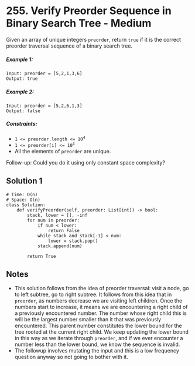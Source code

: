 # 255. Verify Preorder Sequence in Binary Search Tree - Medium

Given an array of unique integers `preorder`, return `true` if it is the correct preorder traversal sequence of a binary search tree.

##### Example 1:

```
Input: preorder = [5,2,1,3,6]
Output: true
```

##### Example 2:

```
Input: preorder = [5,2,6,1,3]
Output: false
```

##### Constraints:

- <code>1 <= preorder.length <= 10<sup>4</sup></code>
- <code>1 <= preorder[i] <= 10<sup>4</sup></code>
- All the elements of `preorder` are unique.

Follow-up: Could you do it using only constant space complexity?

## Solution 1

```
# Time: O(n)
# Space: O(n)
class Solution:
    def verifyPreorder(self, preorder: List[int]) -> bool:
        stack, lower = [], -inf
        for num in preorder:
            if num < lower:
                return False
            while stack and stack[-1] < num:
                lower = stack.pop()
            stack.append(num)
            
        return True
```

## Notes
- This solution follows from the idea of preorder traversal: visit a node, go to left subtree, go to right subtree. It follows from this idea that in `preorder`, as numbers decrease we are visiting left children. Once the numbers start to increase, it means we are encountering a right child of a previously encountered number. The number whose right child this is will be the largest number smaller than it that was previously encountered. This parent number constitutes the lower bound for the tree rooted at the current right child. We keep updating the lower bound in this way as we iterate through `preorder`, and if we ever encounter a number less than the lower bound, we know the sequence is invalid. 
- The followup involves mutating the input and this is a low frequency question anyway so not going to bother with it.